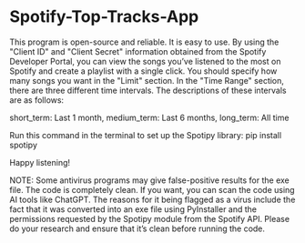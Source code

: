 # Spotify-Top-Tracks-App
This program is open-source and reliable. It is easy to use. By using the "Client ID" and "Client Secret" information obtained from the Spotify Developer Portal, you can view the songs you’ve listened to the most on Spotify and create a playlist with a single click. You should specify how many songs you want in the "Limit" section. In the "Time Range" section, there are three different time intervals. The descriptions of these intervals are as follows:

short_term: Last 1 month,
medium_term: Last 6 months,
long_term: All time

Run this command in the terminal to set up the Spotipy library:
pip install spotipy

Happy listening!

NOTE: Some antivirus programs may give false-positive results for the exe file. The code is completely clean. If you want, you can scan the code using AI tools like ChatGPT.
The reasons for it being flagged as a virus include the fact that it was converted into an exe file using PyInstaller and the permissions requested by the Spotipy module from the Spotify API.
Please do your research and ensure that it’s clean before running the code.
